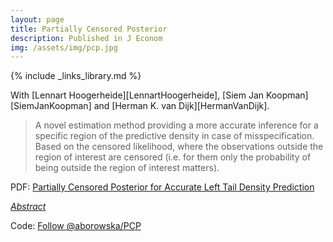 ```yaml
---
layout: page
title: Partially Censored Posterior
description: Published in J Econom
img: /assets/img/pcp.jpg
---
```

{% include _links_library.md %}

<script type="text/javascript">
 function showhide(id) {
    var e = document.getElementById(id);
    e.style.display = (e.style.display == 'block') ? 'none' : 'block';
 }
</script>

With [Lennart Hoogerheide][LennartHoogerheide], [Siem Jan Koopman][SiemJanKoopman] and [Herman K. van Dijk][HermanVanDijk].  

> A novel estimation method  providing a more accurate inference for a specific region of the predictive density  in case of misspecification. Based on the censored likelihood, where the observations outside the region of interest are censored (i.e. for them only the probability of being outside the region of interest matters). 

<i class="fa fa-download fa-ld" aria-hidden="true"></i> PDF: <a class="page-link" href="{{ '/research/Borowska, Hoogerheide, Koopman, Van Dijk - Partially Censored Posterior for Robust and Efficient Risk Evaluation.pdf' | prepend: site.baseurl | prepend: site.url }}">Partially Censored Posterior for Accurate Left Tail Density Prediction</a>

<i class="fa fa-sticky-note" aria-hidden="true"></i> <a href="javascript:showhide('pcp')">_Abstract_</a>
<div id="pcp" style="display:none;">
<p>  <div style="font-size:0.85em; text-align: justify;"> A novel approach to inference for a specific region of the predictive distribution is introduced. An important domain of application is accurate prediction of financial risk measures, where the area of interest is the left tail of the predictive density of logreturns. Our proposed approach originates from the Bayesian approach to parameter estimation and time series forecasting, however it is robust in the sense that it provides a more accurate estimation of the predictive density in the region of interest in case of misspecification. The first main contribution of the paper is the novel concept of the Partially Censored Posterior (PCP), where the set of model parameters is partitioned into two subsets: for the first subset of parameters we consider the standard marginal posterior, for the second subset of parameters (that are particularly related to the region of interest) we consider the conditional censored posterior. The censoring means that observations outside the region of interest are censored: for those observations only the probability of being outside the region of interest matters. This approach yields more precise parameter estimation than a fully censored posterior for all parameters, and has more focus on the region of interest than a standard Bayesian approach. The second main contribution is that we introduce two novel methods for computationally efficient simulation: Conditional MitISEM, a Markov chain Monte Carlo method to simulate model parameters from the Partially Censored Posterior, and PCP-QERMit, an Importance Sampling method that is introduced to further decrease the numerical standard errors of the Value-at-Risk and Expected Shortfall estimators. The third main contribution is that we consider the effect of using a time-varying boundary of the region of interest, which may provide more information about the left tail of the distribution of the standardized innovations. Extensive simulation and empirical studies show the ability of the introduced method to outperform standard approaches.</div> </p>
</div>

Code: <a class="github-button" href="https://github.com/aborowska/PCP" data-size="large" aria-label="Follow @aborowska/PCP on GitHub">Follow @aborowska/PCP</a>